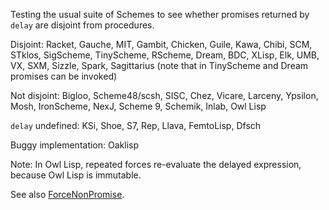 Testing the usual suite of Schemes to see whether promises returned by `delay` are disjoint from procedures.

Disjoint: Racket, Gauche, MIT, Gambit, Chicken, Guile, Kawa, Chibi, SCM, STklos, SigScheme, TinyScheme, RScheme, Dream, BDC, XLisp, Elk, UMB, VX, SXM, Sizzle, Spark, Sagittarius (note that in TinyScheme and Dream promises can be invoked)

Not disjoint: Bigloo, Scheme48/scsh, SISC, Chez, Vicare, Larceny, Ypsilon, Mosh, IronScheme, NexJ, Scheme 9, Schemik, Inlab, Owl Lisp

`delay` undefined: KSi, Shoe, S7, Rep, Llava, FemtoLisp, Dfsch

Buggy implementation: Oaklisp

Note:  In Owl Lisp, repeated forces re-evaluate the delayed expression, because Owl Lisp is immutable.

See also [ForceNonPromise](../ForceNonPromise/).

